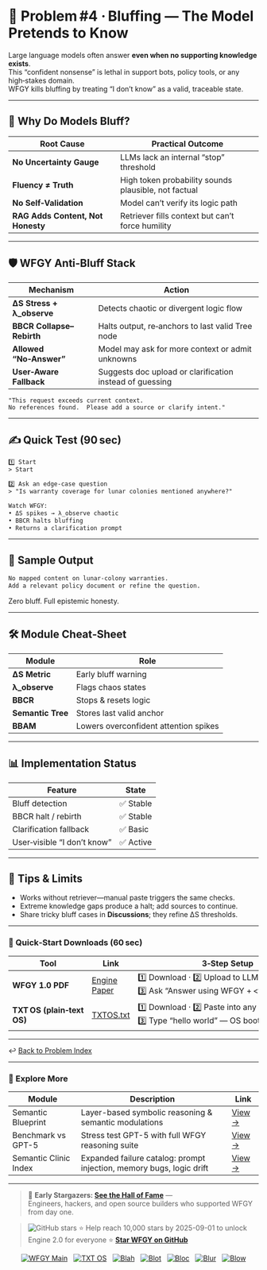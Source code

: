# 📒 Problem #4 · Bluffing — The Model Pretends to Know

Large language models often answer **even when no supporting knowledge exists**.  
This “confident nonsense” is lethal in support bots, policy tools, or any high‑stakes domain.  
WFGY kills bluffing by treating “I don’t know” as a valid, traceable state.

---

## 🤔 Why Do Models Bluff?

| Root Cause | Practical Outcome |
|------------|------------------|
| **No Uncertainty Gauge** | LLMs lack an internal “stop” threshold |
| **Fluency ≠ Truth** | High token probability sounds plausible, not factual |
| **No Self‑Validation** | Model can’t verify its logic path |
| **RAG Adds Content, Not Honesty** | Retriever fills context but can’t force humility |

---

## 🛡️ WFGY Anti‑Bluff Stack

| Mechanism | Action |
|-----------|--------|
| **ΔS Stress + λ_observe** | Detects chaotic or divergent logic flow |
| **BBCR Collapse–Rebirth** | Halts output, re‑anchors to last valid Tree node |
| **Allowed “No‑Answer”** | Model may ask for more context or admit unknowns |
| **User‑Aware Fallback** | Suggests doc upload or clarification instead of guessing |

```text
"This request exceeds current context.  
No references found.  Please add a source or clarify intent."
````

---

## ✍️ Quick Test (90 sec)

```txt
1️⃣ Start
> Start

2️⃣ Ask an edge‑case question
> "Is warranty coverage for lunar colonies mentioned anywhere?"

Watch WFGY:
• ΔS spikes → λ_observe chaotic  
• BBCR halts bluffing  
• Returns a clarification prompt
```

---

## 🔬 Sample Output

```txt
No mapped content on lunar‑colony warranties.  
Add a relevant policy document or refine the question.
```

Zero bluff. Full epistemic honesty.

---

## 🛠 Module Cheat‑Sheet

| Module            | Role                                  |
| ----------------- | ------------------------------------- |
| **ΔS Metric**     | Early bluff warning                   |
| **λ\_observe**    | Flags chaos states                    |
| **BBCR**          | Stops & resets logic                  |
| **Semantic Tree** | Stores last valid anchor              |
| **BBAM**          | Lowers overconfident attention spikes |

---

## 📊 Implementation Status

| Feature                     | State    |
| --------------------------- | -------- |
| Bluff detection             | ✅ Stable |
| BBCR halt / rebirth         | ✅ Stable |
| Clarification fallback      | ✅ Basic  |
| User‑visible “I don’t know” | ✅ Active |

---

## 📝 Tips & Limits

* Works without retriever—manual paste triggers the same checks.
* Extreme knowledge gaps produce a halt; add sources to continue.
* Share tricky bluff cases in **Discussions**; they refine ΔS thresholds.

---

### 🔗 Quick‑Start Downloads (60 sec)

| Tool                       | Link                                                | 3‑Step Setup                                                                             |
| -------------------------- | --------------------------------------------------- | ---------------------------------------------------------------------------------------- |
| **WFGY 1.0 PDF**           | [Engine Paper](https://zenodo.org/records/15630969) | 1️⃣ Download · 2️⃣ Upload to LLM · 3️⃣ Ask “Answer using WFGY + \<your question>”        |
| **TXT OS (plain‑text OS)** | [TXTOS.txt](https://zenodo.org/records/15788557)    | 1️⃣ Download · 2️⃣ Paste into any LLM chat · 3️⃣ Type “hello world” — OS boots instantly |

---

↩︎ [Back to Problem Index](./README.md)

---

### 🧭 Explore More

| Module                | Description                                              | Link     |
|-----------------------|----------------------------------------------------------|----------|
| Semantic Blueprint    | Layer-based symbolic reasoning & semantic modulations   | [View →](https://github.com/onestardao/WFGY/tree/main/SemanticBlueprint) |
| Benchmark vs GPT-5    | Stress test GPT-5 with full WFGY reasoning suite         | [View →](https://github.com/onestardao/WFGY/tree/main/benchmarks/benchmark-vs-gpt5) |
| Semantic Clinic Index | Expanded failure catalog: prompt injection, memory bugs, logic drift | [View →](./SemanticClinicIndex.md) |

---

> 👑 **Early Stargazers: [See the Hall of Fame](https://github.com/onestardao/WFGY/tree/main/stargazers)** —  
> Engineers, hackers, and open source builders who supported WFGY from day one.

> <img src="https://img.shields.io/github/stars/onestardao/WFGY?style=social" alt="GitHub stars"> ⭐ Help reach 10,000 stars by 2025-09-01 to unlock Engine 2.0 for everyone  ⭐ <strong><a href="https://github.com/onestardao/WFGY">Star WFGY on GitHub</a></strong>


<div align="center">

[![WFGY Main](https://img.shields.io/badge/WFGY-Main-red?style=flat-square)](https://github.com/onestardao/WFGY)
&nbsp;
[![TXT OS](https://img.shields.io/badge/TXT%20OS-Reasoning%20OS-orange?style=flat-square)](https://github.com/onestardao/WFGY/tree/main/OS)
&nbsp;
[![Blah](https://img.shields.io/badge/Blah-Semantic%20Embed-yellow?style=flat-square)](https://github.com/onestardao/WFGY/tree/main/OS/BlahBlahBlah)
&nbsp;
[![Blot](https://img.shields.io/badge/Blot-Persona%20Core-green?style=flat-square)](https://github.com/onestardao/WFGY/tree/main/OS/BlotBlotBlot)
&nbsp;
[![Bloc](https://img.shields.io/badge/Bloc-Reasoning%20Compiler-blue?style=flat-square)](https://github.com/onestardao/WFGY/tree/main/OS/BlocBlocBloc)
&nbsp;
[![Blur](https://img.shields.io/badge/Blur-Text2Image%20Engine-navy?style=flat-square)](https://github.com/onestardao/WFGY/tree/main/OS/BlurBlurBlur)
&nbsp;
[![Blow](https://img.shields.io/badge/Blow-Game%20Logic-purple?style=flat-square)](https://github.com/onestardao/WFGY/tree/main/OS/BlowBlowBlow)

</div>
